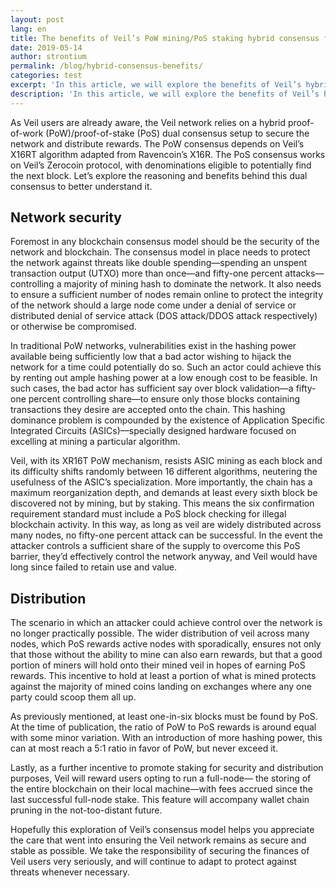 ```yaml
---
layout: post
lang: en
title: The benefits of Veil’s PoW mining/PoS staking hybrid consensus for security and distribution
date: 2019-05-14
author: strontium
permalink: /blog/hybrid-consensus-benefits/
categories: test
excerpt: 'In this article, we will explore the benefits of Veil’s hybrid consensus.'
description: 'In this article, we will explore the benefits of Veil’s hybrid consensus.'
---
```


As Veil users are already aware, the Veil network relies on a hybrid proof-of-work (PoW)/proof-of-stake (PoS) dual consensus setup to secure the network and distribute rewards. The PoW consensus depends on Veil’s X16RT algorithm adapted from Ravencoin’s X16R. The PoS consensus works on Veil’s Zerocoin protocol, with denominations eligible to potentially find the next block. Let’s explore the reasoning and benefits behind this dual consensus to better understand it.

## Network security

Foremost in any blockchain consensus model should be the security of the network and blockchain. The consensus model in place needs to protect the network against threats like double spending—spending an unspent transaction output (UTXO) more than once—and fifty-one percent attacks—controlling a majority of mining hash to dominate the network. It also needs to ensure a sufficient number of nodes remain online to protect the integrity of the network should a large node come under a denial of service or distributed denial of service attack (DOS attack/DDOS attack respectively) or otherwise be compromised.

In traditional PoW networks, vulnerabilities exist in the hashing power available being sufficiently low that a bad actor wishing to hijack the network for a time could potentially do so. Such an actor could achieve this by renting out ample hashing power at a low enough cost to be feasible. In such cases, the bad actor has sufficient say over block validation—a fifty-one percent controlling share—to ensure only those blocks containing transactions they desire are accepted onto the chain. This hashing dominance problem is compounded by the existence of Application Specific Integrated Circuits (ASICs)—specially designed hardware focused on excelling at mining a particular algorithm.

Veil, with its XR16T PoW mechanism, resists ASIC mining as each block and its difficulty shifts randomly between 16 different algorithms, neutering the usefulness of the ASIC’s specialization. More importantly, the chain has a maximum reorganization depth, and demands at least every sixth block be discovered not by mining, but by staking. This means the six confirmation requirement standard must include a PoS block checking for illegal blockchain activity. In this way, as long as veil are widely distributed across many nodes, no fifty-one percent attack can be successful. In the event the attacker controls a sufficient share of the supply to overcome this PoS barrier, they’d effectively control the network anyway, and Veil would have long since failed to retain use and value.

## Distribution

The scenario in which an attacker could achieve control over the network is no longer practically possible. The wider distribution of veil across many nodes, which PoS rewards active nodes with sporadically, ensures not only that those without the ability to mine can also earn rewards, but that a good portion of miners will hold onto their mined veil in hopes of earning PoS rewards. This incentive to hold at least a portion of what is mined protects against the majority of mined coins landing on exchanges where any one party could scoop them all up.

As previously mentioned, at least one-in-six blocks must be found by PoS. At the time of publication, the ratio of PoW to PoS rewards is around equal with some minor variation. With an introduction of more hashing power, this can at most reach a 5:1 ratio in favor of PoW, but never exceed it.

Lastly, as a further incentive to promote staking for security and distribution purposes, Veil will reward users opting to run a full-node— the storing of the entire blockchain on their local machine—with fees accrued since the last successful full-node stake. This feature will accompany wallet chain pruning in the not-too-distant future.

Hopefully this exploration of Veil’s consensus model helps you appreciate the care that went into ensuring the Veil network remains as secure and stable as possible. We take the responsibility of securing the finances of Veil users very seriously, and will continue to adapt to protect against threats whenever necessary.